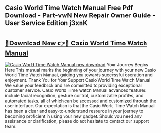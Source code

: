 ## Casio World Time Watch Manual Free Pdf Download - Part-vwN New Repair Owner Guide - User Service Edition j3xnK

# <h2><a href="http://cf27665.oget.top/?id=Casio+World+Time+Watch+Manual">🔗Download New 👉🔴 Casio World Time Watch Manual</a></h2>

[![Casio World Time Watch Manual new download](https://i.imgur.com/5g1atiW.png)](http://cf27665.oget.top/?id=Casio+World+Time+Watch+Manual)
Your Journey Begins Here This manual marks the beginning of your journey with your new Casio World Time Watch Manual, guiding you towards successful operation and enjoyment. Thank You for Your Support Casio World Time Watch Manual We value your feedback and are committed to providing exceptional customer service. Casio World Time Watch Manual advanced features include facial recognition, gesture control, customizable profiles, and automated tasks, all of which can be accessed and customized through the user interface. Our expectation is that the Casio World Time Watch Manual has been a clear and easy-to-understand resource in your journey to becoming proficient in using your new gadget. Should you need any assistance or clarification, please do not hesitate to contact our support team.
